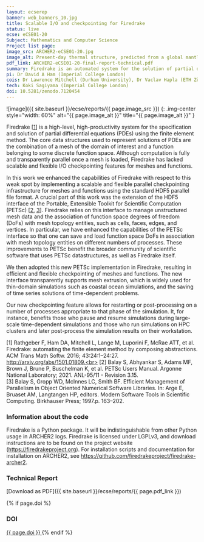 ```yaml
---
layout: ecserep
banner: web_banners_10.jpg
title: Scalable I/O and checkpointing for Firedrake
status: live
ecse: eCSE01-20
Subject: Mathematics and Computer Science
Project list page:
image_src: ARCHER2-eCSE01-20.jpg
image_alt: Present-day thermal structure, predicted from a global mantle convection simulation
pdf_link: ARCHER2-eCSE01-20-final-report-technical.pdf
summary: Firedrake is an automated system for the solution of partial differential equations using the finite element method (FEM). This project improved the input/output capability of Firedrake for the running and analysis of simulations such as geophysical fluid dynamics. Other applications of Firedrake include coastal ocean simulations, weather forecasting, and marine renewable energy supply. This project also extended the HDF5 interface of the Portable, Extensible Toolkit for Scientific Computation (PETSc).
pi: Dr David A Ham (Imperial College London)
cois: Dr Lawrence Mitchell (Durham University), Dr Vaclav Hapla (ETH Zürich), Dr Matthew G Knepley (University at Buffalo)
tech: Koki Sagiyama (Imperial College London)
doi: 10.5281/zenodo.7120454
---
```




![image]({{ site.baseurl }}/ecse/reports/{{ page.image_src }})
{: .img-center style="width: 60%" alt="{{ page.image_alt }}" title="{{ page.image_alt }}" }

Firedrake [[1](#1)] is a high-level, high-productivity system for the specification and solution of partial differential equations (PDEs) using the finite element method. The core data structures used to represent solutions of PDEs are the combination of a mesh of the domain of interest and a function belonging to some discrete function space. Although computation is fully and transparently parallel once a mesh is loaded, Firedrake has lacked scalable and flexible I/O checkpointing features for meshes and functions.

In this work we enhanced the capabilities of Firedrake with respect to this weak spot by implementing a scalable and flexible parallel checkpointing infrastructure for meshes and functions using the standard HDF5 parallel file format. A crucial part of this work was the extension of the HDF5 interface of the Portable, Extensible Toolkit for Scientific Computation (PETSc) [[2](#2), [3](#3)]. Firedrake relies on this interface to manage unstructured mesh data and the association of function space degrees of freedom (DoFs) with mesh topology entities, such as cells, faces, edges, and vertices. In particular, we have enhanced the capabilities of the PETSc interface so that one can save and load function space DoFs in association with mesh topology entities on different numbers of processes. These improvements to PETSc benefit the broader community of scientific software that uses PETSc datastructures, as well as Firedrake itself.

We then adopted this new PETSc implementation in Firedrake, resulting in efficient and flexible checkpointing of meshes and functions. The new interface transparently supports mesh extrusion, which is widely used for thin-domain simulations such as coastal ocean simulations, and the saving of time series solutions of time-dependent problems.

Our new checkpointing feature allows for restarting or post-processing on a number of processes appropriate to that phase of the simulation. It, for instance, benefits those who pause and resume simulations during large-scale time-dependent simulations and those who run simulations on HPC clusters and later post-process the simulation results on their workstation.

[<a name="1">1</a>] Rathgeber F, Ham DA, Mitchell L, Lange M, Luporini F, McRae ATT, et al. Firedrake: automating the finite element method by composing abstractions. ACM Trans Math Softw. 2016; 43:24:1–24:27. http://arxiv.org/abs/1501.01809.<br>
[<a name="2">2</a>] Balay S, Abhyankar S, Adams MF, Brown J, Brune P, Buschelman K, et al. PETSc Users Manual. Argonne National Laboratory; 2021. ANL-95/11 - Revision 3.15.<br>
[<a name="3">3</a>] Balay S, Gropp WD, McInnes LC, Smith BF. Efficient Management of Parallelism in Object Oriented Numerical Software Libraries. In: Arge E, Bruaset AM, Langtangen HP, editors. Modern Software Tools in Scientific Computing. Birkhauser Press; 1997.p. 163–202.

### Information about the code

Firedrake is a Python package. It will be indistinguishable from other Python usage in ARCHER2 logs. Firedrake is licensed under LGPLv3, and download instructions are to be found on the project website (https://firedrakeproject.org). For installation scripts and documentation for installation on ARCHER2, see <https://github.com/firedrakeproject/firedrake-archer2>.


### Technical Report

[Download as PDF]({{ site.baseurl }}/ecse/reports/{{ page.pdf_link }})



{% if page.doi  %}
### DOI
  <a href="https://doi.org/{{ page.doi }}">
     {{ page.doi }}
  </a>
{% endif %}
